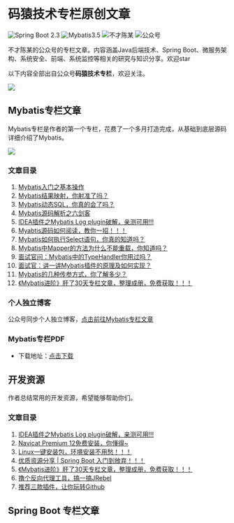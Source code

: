 码猿技术专栏原创文章
===

![Spring Boot 2.3](https://img.shields.io/badge/Spring%20Boot-2.4-brightgreen.svg)
![Mybatis3.5](https://img.shields.io/badge/Mybatis-3.5-blue.svg)
![不才陈某](https://img.shields.io/badge/不才陈某-important.svg)
![公众号](https://img.shields.io/badge/码猿技术专栏-blue.svg)

不才陈某的公众号的专栏文章。内容涵盖Java后端技术、Spring Boot、微服务架构、系统安全、前端、系统监控等相关的研究与知识分享。欢迎star

以下内容全部出自公众号**码猿技术专栏**，欢迎关注。

![](https://gitee.com/chenjiabing666/BlogImage/raw/master/myjszl_log.png)

## Mybatis专栏文章

Mybatis专栏是作者的第一个专栏，花费了一个多月打造完成，从基础到底层源码详细介绍了Mybatis。



![](https://gitee.com/chenjiabing666/Blog-file/raw/master/Mybatis%E8%BF%9B%E9%98%B6PDF/2.png)

### 文章目录

1. [Mybatis入门之基本操作](https://mp.weixin.qq.com/s/KdrEvlShnVoYA8nr0qLSNw)
2. [Mybatis结果映射，你射准了吗？](https://mp.weixin.qq.com/s/czICR6jv1yz6adi6G3xFgQ)
3. [Mybatis动态SQL，你真的会了吗？](https://mp.weixin.qq.com/s/yuYAEXY_OGRsr0Eb3xZkog)
4. [Mybatis源码解析之六剑客](https://mp.weixin.qq.com/s/lnJx0h_4Kk6fKuhptN1cdg)
5. [IDEA插件之Mybatis Log plugin破解，亲测可用!!!](https://mp.weixin.qq.com/s/QDfrkqS9dK4zKaIePCLzqQ)
6. [Myabtis源码如何阅读，教你一招！！！](https://mp.weixin.qq.com/s/B9e-4y_jokLHtDnS0o6-7g)
7. [Mybatis如何执行Select语句，你真的知道吗？](https://mp.weixin.qq.com/s/sqRM4BWNv84qbd2Dh-2y4g)
8. [Mybatis中Mapper的方法为什么不能重载，你知道吗？](https://mp.weixin.qq.com/s/n2dCJJnQdqXkZsdyePRFeA)
9. [面试官问：Mybatis中的TypeHandler你用过吗？](https://mp.weixin.qq.com/s/KeNYrPGtVC9q23o_pVLx9g)
10. [面试官：讲一讲Mybatis插件的原理及如何实现？](https://mp.weixin.qq.com/s/-1qD7PzDVvCH0QQkqG0EXg)
11. [Mybatis的几种传参方式，你了解多少？](https://mp.weixin.qq.com/s/hnWraYNLem-yBZItTcR7vw)
12. [《Mybatis进阶》肝了30天专栏文章，整理成册，免费获取！！！](https://mp.weixin.qq.com/s/1x2G7Lqm6wd5bfrIj7nZzA)

### 个人独立博客

公众号同步个人独立博客，[点击前往Mybatis专栏文章](https://chenjiabing666.github.io/categories/Mybatis%E8%BF%9B%E9%98%B6/)

### Mybatis专栏PDF

- 下载地址：[点击下载](https://github.com/chenjiabing666/myjszl_publish/raw/main/PDF/Mybatis%E8%BF%9B%E9%98%B6-%E7%A0%81%E7%8C%BF%E6%8A%80%E6%9C%AF%E4%B8%93%E6%A0%8F.pdf)

## 开发资源

作者总结常用的开发资源，希望能够帮助你们。

### 文章目录

1. [IDEA插件之Mybatis Log plugin破解，亲测可用!!!](https://mp.weixin.qq.com/s/QDfrkqS9dK4zKaIePCLzqQ)
2. [Navicat Premium 12免费安装，你懂得~](https://mp.weixin.qq.com/s/4d-4xgPKvYBFX9I-ChUYDA)
3. [Linux一键安装包，环境安装不用愁！！！](https://mp.weixin.qq.com/s/fEvHd2U2pTsO1d25OnbR2g)
4. [优质资源分享 | Spring Boot 入门到放弃！！！](https://mp.weixin.qq.com/s/lFU047y3kXX13_hKYHDIeA)
5. [《Mybatis进阶》肝了30天专栏文章，整理成册，免费获取！！！](https://mp.weixin.qq.com/s/1x2G7Lqm6wd5bfrIj7nZzA)
6. [撸个反向代理工具，搞一搞JRebel](https://mp.weixin.qq.com/s/VBGoGMz0y2Y-y6NcdMcaLg)
7. [推荐三款插件，让你玩转Github](https://mp.weixin.qq.com/s/UEsrQrSLEEDXu7PqkzGHiw)

## Spring Boot 专栏文章




